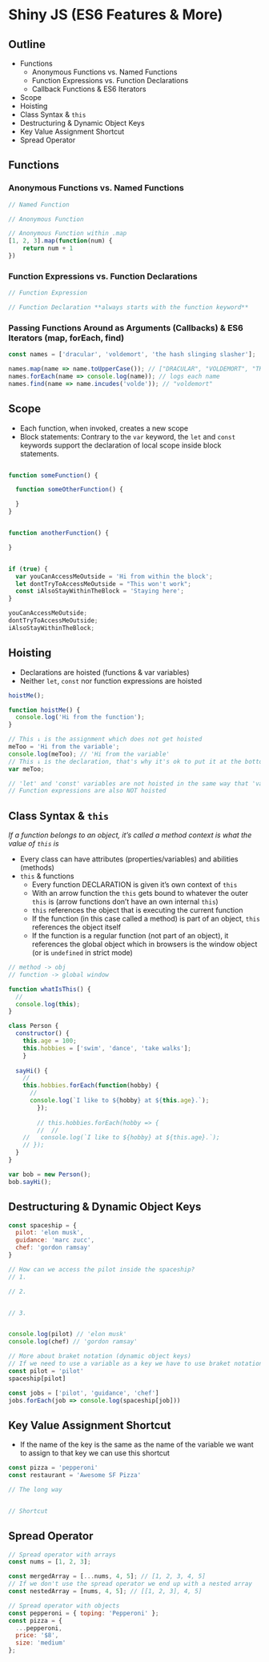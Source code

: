 # Shiny JS (ES6 Features & More)

## Outline

- Functions
  - Anonymous Functions vs. Named Functions
  - Function Expressions vs. Function Declarations
  - Callback Functions & ES6 Iterators
- Scope
- Hoisting
- Class Syntax & `this`
- Destructuring & Dynamic Object Keys
- Key Value Assignment Shortcut
- Spread Operator

## Functions

### Anonymous Functions vs. Named Functions

```javascript
// Named Function

// Anonymous Function

// Anonymous Function within .map
[1, 2, 3].map(function(num) {
	return num + 1
})
```

### Function Expressions vs. Function Declarations

```javascript
// Function Expression

// Function Declaration **always starts with the function keyword**

```

### Passing Functions Around as Arguments (Callbacks) & ES6 Iterators (map, forEach, find)

```javascript
const names = ['dracular', 'voldemort', 'the hash slinging slasher'];

names.map(name => name.toUpperCase()); // ["DRACULAR", "VOLDEMORT", "THE HASH SLINGING SLASHER"]
names.forEach(name => console.log(name)); // logs each name
names.find(name => name.incudes('volde')); // "voldemort"
```






## Scope
- Each function, when invoked, creates a new scope
- Block statements: Contrary to the `var` keyword, the `let` and `const` keywords support the declaration of local scope inside block statements.

```javascript

function someFunction() {

  function someOtherFunction() {

  }
}


function anotherFunction() {

}


if (true) {
  var youCanAccessMeOutside = 'Hi from within the block';
  let dontTryToAccessMeOutside = "This won't work";
  const iAlsoStayWithinTheBlock = 'Staying here';
}

youCanAccessMeOutside; 
dontTryToAccessMeOutside; 
iAlsoStayWithinTheBlock;
```






## Hoisting
- Declarations are hoisted (functions & var variables)
- Neither `let`, `const` nor function expressions are hoisted

```javascript
hoistMe();

function hoistMe() {
  console.log('Hi from the function');
}

// This ↓ is the assignment which does not get hoisted
meToo = 'Hi from the variable';
console.log(meToo); // 'Hi from the variable'
// This ↓ is the declaration, that's why it's ok to put it at the bottom
var meToo;

// 'let' and 'const' variables are not hoisted in the same way that 'var' variables are
// Function expressions are also NOT hoisted
```






## Class Syntax & `this`

_If a function belongs to an object, it’s called a method_
_context is what the value of `this` is_

- Every class can have attributes (properties/variables) and abilities (methods)
- `this` & functions 
  - Every function DECLARATION is given it’s own context of `this`
  - With an arrow function the `this` gets bound to whatever the outer `this` is (arrow functions don’t have an own internal `this`)
  - `this` references the object that is executing the current function
  - If the function (in this case called a method) is part of an object, `this` references the object itself
  - If the function is a regular function (not part of an object), it references the global object which in browsers is the window object (or is `undefined` in strict mode)

```javascript
// method -> obj
// function -> global window

function whatIsThis() {
  // 
  console.log(this);
}

class Person {
  constructor() {
    this.age = 100;
    this.hobbies = ['swim', 'dance', 'take walks'];
	}
	
  sayHi() {
    // 
    this.hobbies.forEach(function(hobby) {
      // 
      console.log(`I like to ${hobby} at ${this.age}.`);
		});
		
		// this.hobbies.forEach(hobby => {
		// 	// 
    //   console.log(`I like to ${hobby} at ${this.age}.`);
    // });
  }
}

var bob = new Person();
bob.sayHi();
```






## Destructuring & Dynamic Object Keys
```javascript
const spaceship = {
  pilot: 'elon musk',
  guidance: 'marc zucc',
  chef: 'gordon ramsay'
}

// How can we access the pilot inside the spaceship?
// 1. 

// 2. 


// 3. 


console.log(pilot) // 'elon musk'
console.log(chef) // 'gordon ramsay'

// More about braket notation (dynamic object keys)
// If we need to use a variable as a key we have to use braket notation to retrieve the value
const pilot = 'pilot'
spaceship[pilot]

const jobs = ['pilot', 'guidance', 'chef']
jobs.forEach(job => console.log(spaceship[job]))
```






## Key Value Assignment Shortcut
- If the name of the key is the same as the name of the variable we want to assign to that key we can use this shortcut

```JavaScript
const pizza = 'pepperoni'
const restaurant = 'Awesome SF Pizza'

// The long way


// Shortcut

```






## Spread Operator
```javascript
// Spread operator with arrays
const nums = [1, 2, 3];

const mergedArray = [...nums, 4, 5]; // [1, 2, 3, 4, 5]
// If we don't use the spread operator we end up with a nested array
const nestedArray = [nums, 4, 5]; // [[1, 2, 3], 4, 5]

// Spread operator with objects
const pepperoni = { toping: 'Pepperoni' };
const pizza = {
  ...pepperoni,
  price: '$8',
  size: 'medium'
};
```
